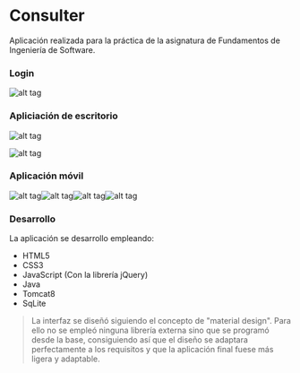 # Consulter

Aplicación realizada para la práctica de la asignatura de Fundamentos de Ingeniería de Software.



### Login

![alt tag](https://github.com/daniruiz/Consulter/blob/master/Imagenes/1.png?raw=true)



### Apliciación de escritorio

![alt tag](https://github.com/daniruiz/Consulter/blob/master/Imagenes/2.png?raw=true)

![alt tag](https://github.com/daniruiz/Consulter/blob/master/Imagenes/3.png?raw=true)



### Aplicación móvil

![alt tag](https://github.com/daniruiz/Consulter/blob/master/Imagenes/4.png?raw=true)![alt tag](https://github.com/daniruiz/Consulter/blob/master/Imagenes/5.png?raw=true)![alt tag](https://github.com/daniruiz/Consulter/blob/master/Imagenes/6.png?raw=true)![alt tag](https://github.com/daniruiz/Consulter/blob/master/Imagenes/7.png?raw=true)



### Desarrollo

La aplicación se desarrollo empleando:
* HTML5
* CSS3
* JavaScript (Con la librería jQuery)
* Java
* Tomcat8
* SqLite

> La interfaz se diseñó siguiendo el concepto de "material design". Para ello no se empleó ninguna librería externa sino que se programó desde la base, consiguiendo así que el diseño se adaptara perfectamente a los requisitos y que la aplicación final fuese más ligera y adaptable.
